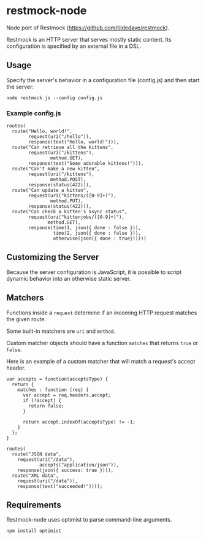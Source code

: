 restmock-node 
=============

Node port of Restmock (https://github.com/tildedave/restmock).

Restmock is an HTTP server that serves mostly static content.  Its
configuration is specified by an external file in a DSL.

Usage
-----

Specify the server's behavior in a configuration file (config.js) and 
then start the server:

    node restmock.js --config config.js

### Example config.js

    routes(
      route("Hello, world!",
            request(uri("/hello")),
            response(text("Hello, world!"))),
      route("Can retrieve all the kittens",
            request(uri("/kittens"),
                    method.GET),
            response(text("Some adorable kittens!"))),
      route("Can't make a new kitten",
            request(uri("/kittens"),
                    method.POST),
            response(status(422))),
      route("Can update a kitten",
            request(uri("kittens/([0-9]+)"),
                    method.PUT),
            response(status(422))),
      route("Can check a kitten's async status",
            request(uri("kittenjobs/([0-9]+)"),
                   method.GET),
            response(time(1, json({ done : false })),
                     time(2, json({ done : false })),
                     otherwise(json({ done : true})))))

Customizing the Server
----------------------

Because the server configuration is JavaScript, it is possible to
script dynamic behavior into an otherwise static server.

Matchers
--------

Functions inside a `request` determine if an incoming HTTP request
matches the given route.  

Some built-in matchers are `uri` and `method`.  

Custom matcher objects should have a function `matches` that returns
`true` or `false`.  

Here is an example of a custom matcher that will match a request's 
accept header.

    var accepts = function(acceptsType) {
      return {
        matches : function (req) {
          var accept = req.headers.accept;
          if (!accept) {
            return false;
          }

          return accept.indexOf(acceptsType) != -1;
        }
      };
    }

    routes(
      route("JSON data", 
        request(uri("/data"),
                accepts("application/json")),
        response(json({ success: true }))),
      route("XML data",
        request(uri("/data")),
        response(text("succeeded!"))));

Requirements
------------

Restmock-node uses optimist to parse command-line arguments.

    npm install optimist